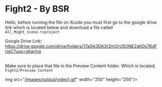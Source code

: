 # Fight2 - By BSR
Hello, before running the file on Xcode you must first go to the google drive link which is located below and download a file called `All_Might_Scene.rcproject`

Google Drive Link: https://drive.google.com/drive/folders/17a5ik3DA3r2mOrU5ONE2ahDs76dFrjqC?usp=sharing

<br> Make sure to place that file in the Preview Content folder. Which is located,  `Fight2/Preview Content`




img src="[/images/output/video1.gif](https://user-images.githubusercontent.com/40813000/180304292-5ba1f323-e411-45fc-b116-79e18e2ad4dc.gif)" width="250" height="250"/>
